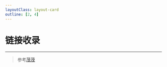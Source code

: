 ```yaml
---
layoutClass: layout-card
outline: [2, 4]
---
```


# 链接收录

<script setup>
import ACardLinks from './.vitepress/components/ACardLinks.vue'

import { NAV_DATA } from './.vitepress/data/nav'
</script>
<style src="./.vitepress/style/layout-card.scss"></style>

<ACardLinks v-for="{title, items} in NAV_DATA" :title="title" :items="items" :target="'blank'" />

----

> 参考[茂茂](https://notes.fe-mm.com/nav)
